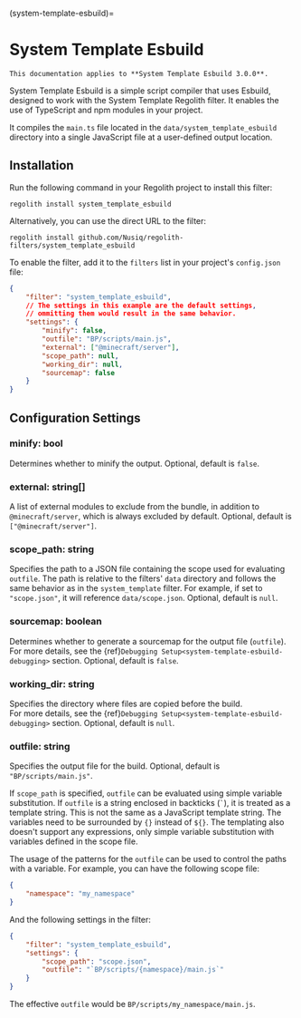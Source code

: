 (system-template-esbuild)=
# System Template Esbuild

```{warning}
This documentation applies to **System Template Esbuild 3.0.0**.
```

System Template Esbuild is a simple script compiler that uses Esbuild, designed to work with the System Template Regolith filter. It enables the use of TypeScript and npm modules in your project.

It compiles the `main.ts` file located in the `data/system_template_esbuild` directory into a single JavaScript file at a user-defined output location.

## Installation
Run the following command in your Regolith project to install this filter:
```
regolith install system_template_esbuild
```

Alternatively, you can use the direct URL to the filter:
```
regolith install github.com/Nusiq/regolith-filters/system_template_esbuild
```

To enable the filter, add it to the `filters` list in your project's `config.json` file:
```json
{
    "filter": "system_template_esbuild",
    // The settings in this example are the default settings,
    // ommitting them would result in the same behavior.
    "settings": {
        "minify": false,
        "outfile": "BP/scripts/main.js",
        "external": ["@minecraft/server"],
        "scope_path": null,
        "working_dir": null,
        "sourcemap": false
    }
}
```

## Configuration Settings

### minify: bool
Determines whether to minify the output. Optional, default is `false`.

### external: string[]
A list of external modules to exclude from the bundle, in addition to `@minecraft/server`, which is always excluded by default. Optional, default is `["@minecraft/server"]`.

### scope_path: string
Specifies the path to a JSON file containing the scope used for evaluating `outfile`. The path is relative to the filters' `data` directory and follows the same behavior as in the `system_template` filter. For example, if set to `"scope.json"`, it will reference `data/scope.json`. Optional, default is `null`.

### sourcemap: boolean
Determines whether to generate a sourcemap for the output file (`outfile`).  
For more details, see the {ref}`Debugging Setup<system-template-esbuild-debugging>` section. Optional, default is `false`.

### working_dir: string
Specifies the directory where files are copied before the build.  
For more details, see the {ref}`Debugging Setup<system-template-esbuild-debugging>` section. Optional, default is `null`.

### outfile: string
Specifies the output file for the build. Optional, default is `"BP/scripts/main.js"`.

If `scope_path` is specified, `outfile` can be evaluated using simple variable substitution. If `outfile` is a string enclosed in backticks (`` ` ``), it is treated as a template string. This is not the same as a JavaScript template string. The variables need to be surrounded by `{}` instead of `${}`. The templating also doesn't support any expressions, only simple variable substitution with variables defined in the scope file.

The usage of the patterns for the `outfile` can be used to control the paths with a variable. For example, you can have the following scope file:
```json
{
    "namespace": "my_namespace"
}
```
And the following settings in the filter:
```json
{
    "filter": "system_template_esbuild",
    "settings": {
        "scope_path": "scope.json",
        "outfile": "`BP/scripts/{namespace}/main.js`"
    }
}
```
The effective `outfile` would be `BP/scripts/my_namespace/main.js`.
